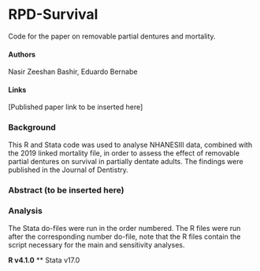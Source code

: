 # RPD-Survival
Code for the paper on removable partial dentures and mortality.

#### Authors
Nasir Zeeshan Bashir, Eduardo Bernabe

#### Links
[Published paper link to be inserted here]

### Background
This R and Stata code was used to analyse NHANESIII data, combined with the 2019 linked mortality file, in order to assess the effect of removable partial dentures on survival in partially dentate adults. The findings were published in the Journal of Dentistry.

### Abstract (to be inserted here)

### Analysis
The Stata do-files were run in the order numbered. The R files were run after the corresponding number do-file, note that the R files contain the script necessary for the main and sensitivity analyses.  

**R v4.1.0**
** Stata v17.0
